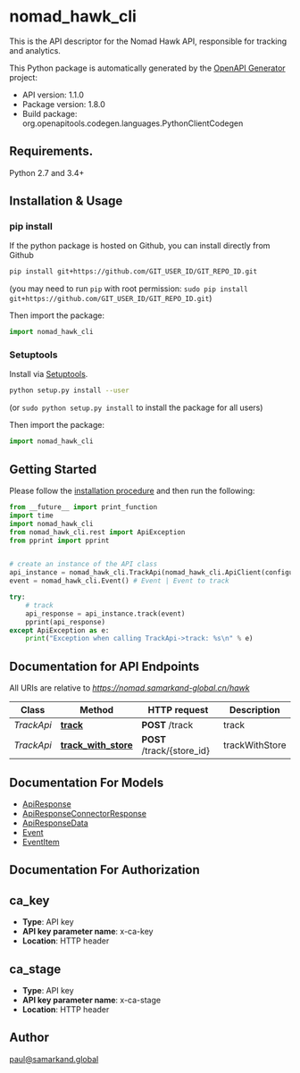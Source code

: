 # nomad_hawk_cli
This is the API descriptor for the Nomad Hawk API, responsible for tracking and analytics.

This Python package is automatically generated by the [OpenAPI Generator](https://openapi-generator.tech) project:

- API version: 1.1.0
- Package version: 1.8.0
- Build package: org.openapitools.codegen.languages.PythonClientCodegen

## Requirements.

Python 2.7 and 3.4+

## Installation & Usage
### pip install

If the python package is hosted on Github, you can install directly from Github

```sh
pip install git+https://github.com/GIT_USER_ID/GIT_REPO_ID.git
```
(you may need to run `pip` with root permission: `sudo pip install git+https://github.com/GIT_USER_ID/GIT_REPO_ID.git`)

Then import the package:
```python
import nomad_hawk_cli 
```

### Setuptools

Install via [Setuptools](http://pypi.python.org/pypi/setuptools).

```sh
python setup.py install --user
```
(or `sudo python setup.py install` to install the package for all users)

Then import the package:
```python
import nomad_hawk_cli
```

## Getting Started

Please follow the [installation procedure](#installation--usage) and then run the following:

```python
from __future__ import print_function
import time
import nomad_hawk_cli
from nomad_hawk_cli.rest import ApiException
from pprint import pprint


# create an instance of the API class
api_instance = nomad_hawk_cli.TrackApi(nomad_hawk_cli.ApiClient(configuration))
event = nomad_hawk_cli.Event() # Event | Event to track

try:
    # track
    api_response = api_instance.track(event)
    pprint(api_response)
except ApiException as e:
    print("Exception when calling TrackApi->track: %s\n" % e)

```

## Documentation for API Endpoints

All URIs are relative to *https://nomad.samarkand-global.cn/hawk*

Class | Method | HTTP request | Description
------------ | ------------- | ------------- | -------------
*TrackApi* | [**track**](docs/TrackApi.md#track) | **POST** /track | track
*TrackApi* | [**track_with_store**](docs/TrackApi.md#track_with_store) | **POST** /track/{store_id} | trackWithStore


## Documentation For Models

 - [ApiResponse](docs/ApiResponse.md)
 - [ApiResponseConnectorResponse](docs/ApiResponseConnectorResponse.md)
 - [ApiResponseData](docs/ApiResponseData.md)
 - [Event](docs/Event.md)
 - [EventItem](docs/EventItem.md)


## Documentation For Authorization


## ca_key

- **Type**: API key
- **API key parameter name**: x-ca-key
- **Location**: HTTP header


## ca_stage

- **Type**: API key
- **API key parameter name**: x-ca-stage
- **Location**: HTTP header


## Author

paul@samarkand.global


